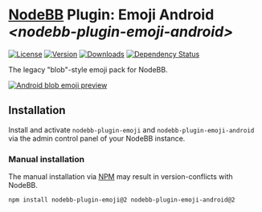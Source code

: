 # [NodeBB](https://nodebb.org/) Plugin: **Emoji Android** *\<nodebb-plugin-emoji-android>*

[![License](https://img.shields.io/npm/l/nodebb-plugin-emoji-android.svg)](LICENSE)
[![Version](https://img.shields.io/npm/v/nodebb-plugin-emoji-android.svg)](https://www.npmjs.com/package/nodebb-plugin-emoji-android)
[![Downloads](https://img.shields.io/npm/dm/nodebb-plugin-emoji-android.svg)](https://www.npmjs.com/package/nodebb-plugin-emoji-android)
[![Dependency Status](https://david-dm.org/NodeBB-Community/nodebb-plugin-emoji-android.svg)](https://david-dm.org/NodeBB-Community/nodebb-plugin-emoji-android)

The legacy "blob"-style emoji pack for NodeBB.

[![Android blob emoji preview](https://github.com/iamcal/emoji-data/raw/eb2246bb9263cba4e04e1497d635925ef59bd143/sheet_google_64.png)](https://github.com/iamcal/emoji-data/blob/eb2246bb9263cba4e04e1497d635925ef59bd143/sheet_google_64.png)

## Installation

Install and activate `nodebb-plugin-emoji` and `nodebb-plugin-emoji-android` via the admin control panel of your NodeBB instance.

### Manual installation

The manual installation via [NPM](https://www.npmjs.com/) may result in version-conflicts with NodeBB.

    npm install nodebb-plugin-emoji@2 nodebb-plugin-emoji-android@2
